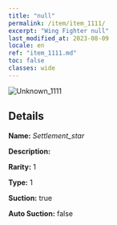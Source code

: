 ```yaml
---
title: "null"
permalink: /item/item_1111/
excerpt: "Wing Fighter null"
last_modified_at: 2023-08-09
locale: en
ref: "item_1111.md"
toc: false
classes: wide
---
```



 ![Unknown_1111](/images/item/Settlement_star_p.png)



## Details

 **Name:** *Settlement_star* 

 **Description:** 

 **Rarity:** 1 

 **Type:** 1 

 **Suction:** true 

 **Auto Suction:** false 


